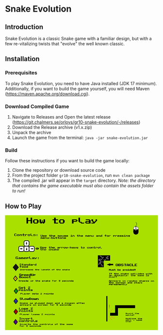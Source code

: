 # Snake Evolution

## Introduction
Snake Evolution is a classic Snake game with a familiar design, 
but with a few re-vitalizing twists that "evolve" the well known classic.

## Installation
### Prerequisites
To play Snake Evolution, you need to have Java installed (JDK 17 minimum).
Additionally, if you want to build the game yourself, you will need Maven (https://maven.apache.org/download.cgi).

### Download Compiled Game
1. Navigate to Releases and Open the latest release (https://git.chalmers.se/orlovs/gr10-snake-evolution/-/releases)
2. Download the Release archive (v1.x.zip)
3. Unpack the archive
4. Launch the game from the terminal: `java -jar snake-evolution.jar`

### Build
Follow these instructions if you want to build the game locally:
1. Clone the repository or download source code
2. From the project folder `gr10-snake-evolution`, run `mvn clean package`
3. The compiled .jar will appear in the `target` directory.
_Note: the directory that contains the game executable must also contain the assets folder to run!_

## How to Play
![Tutorial](assets/HowToPlaySnake.png)